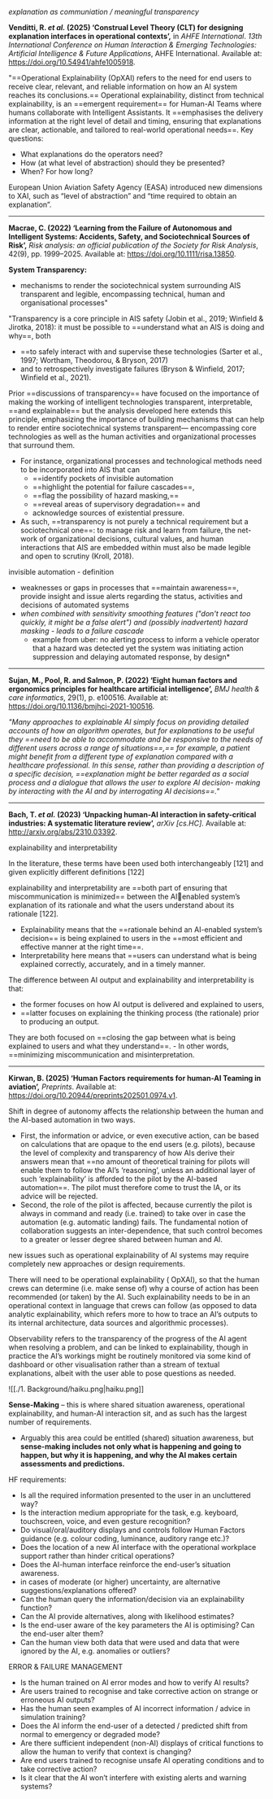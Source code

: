 *explanation as communiation / meaningful transparency*

**Venditti, R. _et al._ (2025) ‘Construal Level Theory (CLT) for designing explanation interfaces in operational contexts’,** in _AHFE International_. _13th International Conference on Human Interaction & Emerging Technologies: Artificial Intelligence & Future Applications_, AHFE International. Available at: https://doi.org/10.54941/ahfe1005918.

"==Operational Explainability (OpXAI) refers to the need for end users to receive clear, relevant, and reliable information on how an AI system reaches its conclusions.==  Operational explainability, distinct from technical explainability, is an ==emergent requirement== for Human-AI Teams where humans collaborate with Intelligent Assistants.  It ==emphasises the delivery information at the right level of detail and timing, ensuring that explanations are clear, actionable, and tailored to real-world operational needs==.  Key questions: 
- What explanations do the operators need? 
 - How (at what level of abstraction) should they be presented? 
 - When? For how long?

European Union Aviation Safety Agency (EASA) introduced new dimensions to XAI, such as “level of abstraction” and “time required to obtain an explanation”.

---

**Macrae, C. (2022) ‘Learning from the Failure of Autonomous and Intelligent Systems: Accidents, Safety, and Sociotechnical Sources of Risk’,** _Risk analysis: an official publication of the Society for Risk Analysis_, 42(9), pp. 1999–2025. Available at: https://doi.org/10.1111/risa.13850.

**System Transparency:** 
- mechanisms to render the sociotechnical system surrounding AIS transparent and legible, encompassing technical, human and organisational processes"

"Transparency is a core principle in AIS safety (Jobin et al., 2019; Winfield & Jirotka, 2018): it must be possible to ==understand what an AIS is doing and why==, both 
- ==to safely interact with and supervise these technologies (Sarter et al., 1997; Wortham, Theodorou, & Bryson, 2017) 
- and to retrospectively investigate failures (Bryson & Winfield, 2017; Winfield et al., 2021).

Prior ==discussions of transparency== have focused on the importance of making the working of intelligent technologies transparent, interpretable, ==and explainable== but the analysis developed here extends this principle, emphasizing the importance of building mechanisms that can help to render entire sociotechnical systems transparent— encompassing core technologies as well as the human activities and organizational processes that surround them. 
- For instance, organizational processes and technological methods need to be incorporated into AIS that can
	- ==identify pockets of invisible automation 
	- ==highlight the potential for failure cascades==, 
	- ==flag the possibility of hazard masking,== 
	- ==reveal areas of supervisory degradation== and 
	- acknowledge sources of existential pressure. 
- As such, ==transparency is not purely a technical requirement but a sociotechnical one==: to manage risk and learn from failure, the net- work of organizational decisions, cultural values, and human interactions that AIS are embedded within must also be made legible and open to scrutiny (Kroll, 2018).

invisible automation  - definition
- weaknesses or gaps in processes that ==maintain awareness==, provide insight and issue alerts regarding the status, activities and decisions of automated systems 
- *when combined with sensitivity smoothing features ("don't react too quickly, it might be a false alert") and (possibly inadvertent) hazard masking - leads to a failure cascade*
	- example from uber: no alerting process to inform a vehicle operator that a hazard was detected yet the system was initiating action suppression and delaying automated response, by design*

---

**Sujan, M., Pool, R. and Salmon, P. (2022) ‘Eight human factors and ergonomics principles for healthcare artificial intelligence’,** _BMJ health & care informatics_, 29(1), p. e100516. Available at: https://doi.org/10.1136/bmjhci-2021-100516.

*"Many approaches to explainable AI simply focus on providing detailed accounts of how an algorithm operates, but for explanations to be useful they ==need to be able to accommodate and be responsive to the needs of different users across a range of situations==,== for example, a patient might benefit from a different type of explanation compared with a healthcare professional. In this sense, rather than providing a description of a specific decision, ==explanation might be better regarded as a social process and a dialogue that allows the user to explore AI decision- making by interacting with the AI and by interrogating AI decisions==."*

---
**Bach, T. _et al._ (2023) ‘Unpacking human-AI interaction in safety-critical industries: A systematic literature review’,** _arXiv [cs.HC]_. Available at: http://arxiv.org/abs/2310.03392.

explainability and interpretability

In the literature, these terms have been used both interchangeably [121] and given explicitly different definitions [122]

explainability and interpretability are ==both part of ensuring that miscommunication is minimized== between the AIenabled system’s explanation of its rationale and what the users understand about its rationale [122].
- Explainability means that the ==rationale behind an AI-enabled system’s decision== is being explained to users in the ==most efficient and effective manner at the right time==. 
- Interpretability here means that ==users can understand what is being explained correctly, accurately, and in a timely manner. 

The difference between AI output and explainability and interpretability is that:
- the former focuses on how AI output is delivered and explained to users, 
- ==latter focuses on explaining the thinking process (the rationale) prior to producing an output. 

They are both focused on ==closing the gap between what is being explained to users and what they understand==. 
	- In other words, ==minimizing miscommunication and misinterpretation.


---
**Kirwan, B. (2025) ‘Human Factors requirements for human-AI Teaming in aviation’,** _Preprints_. Available at: https://doi.org/10.20944/preprints202501.0974.v1.

Shift in degree of autonomy affects the relationship between the human and the AI-based automation in two ways. 
- First, the information or advice, or even executive action, can be based on calculations that are opaque to the end users (e.g. pilots), because the level of complexity and transparency of how AIs derive their answers mean that ==no amount of theoretical training for pilots will enable them to follow the AI’s ‘reasoning’, unless an additional layer of such ‘explainability’ is afforded to the pilot by the AI-based automation==. The pilot must therefore come to trust the IA, or its advice will be rejected. 
- Second, the role of the pilot is affected, because currently the pilot is always in command and ready (i.e. trained) to take over in case the automation (e.g. automatic landing) fails. The fundamental notion of collaboration suggests an inter-dependence, that such control becomes to a greater or lesser degree shared between human and AI.

new issues such as operational explainability of AI systems may require completely new approaches  or design requirements.

There will need to be operational explainability ( OpXAI), so that the human crews  can determine (i.e. make sense of) why a course of action has been recommended (or taken) by the  AI. Such explainability needs to be in an operational context in language that crews can follow (as  opposed to data analytic explainability, which refers more to how to trace an AI’s outputs to its  internal architecture, data sources and algorithmic processes).

Observability  refers  to  the  transparency  of  the  progress  of  the  AI  agent  when  resolving  a  problem, and can be linked to explainability, though in practice the AI’s workings might be routinely  monitored  via  some  kind  of  dashboard  or  other  visualisation  rather  than  a  stream  of  textual  explanations, albeit with the user able to pose questions as needed.

![[./1. Background/haiku.png|haiku.png]]

**Sense-Making**  –  this  is  where  shared  situation  awareness,  operational  explainability,  and  human-AI interaction sit, and as such has the largest number of requirements. 
- Arguably this  area could be entitled (shared) situation awareness, but **sense-making includes not only what is  happening  and  going  to  happen,  but  why  it  is  happening,  and  why  the  AI  makes  certain  assessments and predictions.**

HF requirements:
- Is all the required information presented to the user in an uncluttered way? 
- Is the interaction medium appropriate for the task, e.g. keyboard, touchscreen, voice, and even gesture recognition?
- Do visual/oral/auditory displays and controls follow Human Factors guidance (e.g. colour coding, luminance, auditory  range etc.)? 
- Does the location of a new AI interface with the operational workplace support rather than hinder critical operations? 
- Does the AI-human interface reinforce the end-user’s situation awareness.   
- in cases of moderate (or higher) uncertainty, are alternative suggestions/explanations offered? 
- Can the human query the information/decision via an explainability function? 
- Can the AI provide alternatives, along with likelihood estimates? 
- Is the end-user aware of the key parameters the AI is optimising? Can the end-user alter them? 
- Can the human view both data that were used and data that were ignored by the AI, e.g. anomalies or outliers?

ERROR & FAILURE MANAGEMENT 
- Is the human trained on AI error modes and how to verify AI results?   
- Are users trained to recognise and take corrective action on strange or erroneous AI outputs? 
- Has the human seen examples of AI incorrect information / advice in simulation training? 
- Does the AI inform the end-user of a detected / predicted shift from normal to emergency or degraded mode?   
- Are  there  sufficient  independent  (non-AI)  displays  of  critical  functions  to  allow  the  human  to  verify  that  context  is  changing?   
- Are end users trained to recognise unsafe AI operating conditions and to take corrective action? 
- Is it clear that the AI won’t interfere with existing alerts and warning systems?
